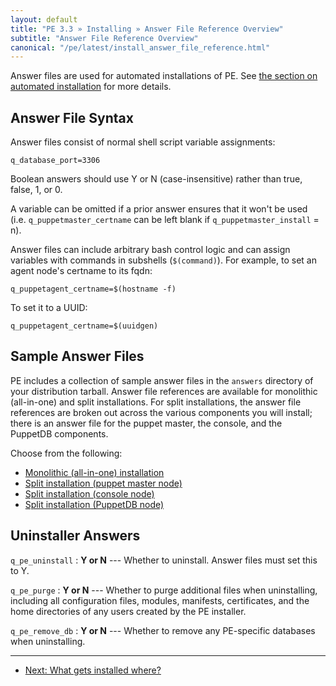 ```yaml
---
layout: default
title: "PE 3.3 » Installing » Answer File Reference Overview"
subtitle: "Answer File Reference Overview"
canonical: "/pe/latest/install_answer_file_reference.html"
---
```


Answer files are used for automated installations of PE. See [the section on automated installation](./install_automated.html) for more details.

Answer File Syntax
------------------

Answer files consist of normal shell script variable assignments:

    q_database_port=3306

Boolean answers should use Y or N (case-insensitive) rather than true, false, 1, or 0.

A variable can be omitted if a prior answer ensures that it won't be used (i.e. `q_puppetmaster_certname` can be left blank if `q_puppetmaster_install` = n).

Answer files can include arbitrary bash control logic and can assign variables with commands in subshells (`$(command)`). For example, to set an agent node's certname to its fqdn:

    q_puppetagent_certname=$(hostname -f)

To set it to a UUID:

    q_puppetagent_certname=$(uuidgen)

Sample Answer Files
-------------------

PE includes a collection of sample answer files in the `answers` directory of your distribution tarball. Answer file references are available for monolithic (all-in-one) and split installations. For split installations, the answer file references are broken out across the various components you will install; there is an answer file for the puppet master, the console, and the PuppetDB components.

Choose from the following:

* [Monolithic (all-in-one) installation](./install_mono_answers.html)
* [Split installation (puppet master node)](./install_split_master_answers.html)
* [Split installation (console node)](./install_split_console_answers.html)
* [Split installation (PuppetDB node)](./install_split_puppetdb_answers.html)

Uninstaller Answers
-----

`q_pe_uninstall`
: **Y or N** --- Whether to uninstall. Answer files must set this to Y.

`q_pe_purge`
: **Y or N** --- Whether to purge additional files when uninstalling, including all
  configuration files, modules, manifests, certificates, and the
  home directories of any users created by the PE installer.

`q_pe_remove_db`
: **Y or N** --- Whether to remove any PE-specific databases when uninstalling.


* * *

- [Next: What gets installed where?](./install_what_and_where.html)
